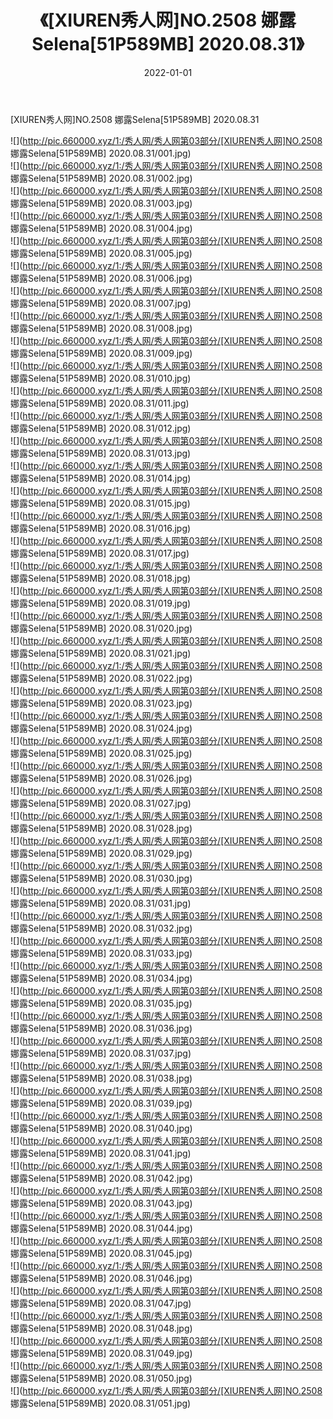 ﻿---
layout: post
title:  《[XIUREN秀人网]NO.2508 娜露Selena[51P589MB] 2020.08.31》
date:   2022-01-01
img: http://pic.660000.xyz/1:/秀人网/秀人网第03部分/[XIUREN秀人网]NO.2508 娜露Selena[51P589MB] 2020.08.31/000.jpg
categories: [美女, 清纯, 唯美]
---

[XIUREN秀人网]NO.2508 娜露Selena[51P589MB] 2020.08.31

 ![](http://pic.660000.xyz/1:/秀人网/秀人网第03部分/[XIUREN秀人网]NO.2508 娜露Selena[51P589MB] 2020.08.31/001.jpg) <br>![](http://pic.660000.xyz/1:/秀人网/秀人网第03部分/[XIUREN秀人网]NO.2508 娜露Selena[51P589MB] 2020.08.31/002.jpg) <br>![](http://pic.660000.xyz/1:/秀人网/秀人网第03部分/[XIUREN秀人网]NO.2508 娜露Selena[51P589MB] 2020.08.31/003.jpg) <br>![](http://pic.660000.xyz/1:/秀人网/秀人网第03部分/[XIUREN秀人网]NO.2508 娜露Selena[51P589MB] 2020.08.31/004.jpg) <br>![](http://pic.660000.xyz/1:/秀人网/秀人网第03部分/[XIUREN秀人网]NO.2508 娜露Selena[51P589MB] 2020.08.31/005.jpg) <br>![](http://pic.660000.xyz/1:/秀人网/秀人网第03部分/[XIUREN秀人网]NO.2508 娜露Selena[51P589MB] 2020.08.31/006.jpg) <br>![](http://pic.660000.xyz/1:/秀人网/秀人网第03部分/[XIUREN秀人网]NO.2508 娜露Selena[51P589MB] 2020.08.31/007.jpg) <br>![](http://pic.660000.xyz/1:/秀人网/秀人网第03部分/[XIUREN秀人网]NO.2508 娜露Selena[51P589MB] 2020.08.31/008.jpg) <br>![](http://pic.660000.xyz/1:/秀人网/秀人网第03部分/[XIUREN秀人网]NO.2508 娜露Selena[51P589MB] 2020.08.31/009.jpg) <br>![](http://pic.660000.xyz/1:/秀人网/秀人网第03部分/[XIUREN秀人网]NO.2508 娜露Selena[51P589MB] 2020.08.31/010.jpg) <br>![](http://pic.660000.xyz/1:/秀人网/秀人网第03部分/[XIUREN秀人网]NO.2508 娜露Selena[51P589MB] 2020.08.31/011.jpg) <br>![](http://pic.660000.xyz/1:/秀人网/秀人网第03部分/[XIUREN秀人网]NO.2508 娜露Selena[51P589MB] 2020.08.31/012.jpg) <br>![](http://pic.660000.xyz/1:/秀人网/秀人网第03部分/[XIUREN秀人网]NO.2508 娜露Selena[51P589MB] 2020.08.31/013.jpg) <br>![](http://pic.660000.xyz/1:/秀人网/秀人网第03部分/[XIUREN秀人网]NO.2508 娜露Selena[51P589MB] 2020.08.31/014.jpg) <br>![](http://pic.660000.xyz/1:/秀人网/秀人网第03部分/[XIUREN秀人网]NO.2508 娜露Selena[51P589MB] 2020.08.31/015.jpg) <br>![](http://pic.660000.xyz/1:/秀人网/秀人网第03部分/[XIUREN秀人网]NO.2508 娜露Selena[51P589MB] 2020.08.31/016.jpg) <br>![](http://pic.660000.xyz/1:/秀人网/秀人网第03部分/[XIUREN秀人网]NO.2508 娜露Selena[51P589MB] 2020.08.31/017.jpg) <br>![](http://pic.660000.xyz/1:/秀人网/秀人网第03部分/[XIUREN秀人网]NO.2508 娜露Selena[51P589MB] 2020.08.31/018.jpg) <br>![](http://pic.660000.xyz/1:/秀人网/秀人网第03部分/[XIUREN秀人网]NO.2508 娜露Selena[51P589MB] 2020.08.31/019.jpg) <br>![](http://pic.660000.xyz/1:/秀人网/秀人网第03部分/[XIUREN秀人网]NO.2508 娜露Selena[51P589MB] 2020.08.31/020.jpg) <br>![](http://pic.660000.xyz/1:/秀人网/秀人网第03部分/[XIUREN秀人网]NO.2508 娜露Selena[51P589MB] 2020.08.31/021.jpg) <br>![](http://pic.660000.xyz/1:/秀人网/秀人网第03部分/[XIUREN秀人网]NO.2508 娜露Selena[51P589MB] 2020.08.31/022.jpg) <br>![](http://pic.660000.xyz/1:/秀人网/秀人网第03部分/[XIUREN秀人网]NO.2508 娜露Selena[51P589MB] 2020.08.31/023.jpg) <br>![](http://pic.660000.xyz/1:/秀人网/秀人网第03部分/[XIUREN秀人网]NO.2508 娜露Selena[51P589MB] 2020.08.31/024.jpg) <br>![](http://pic.660000.xyz/1:/秀人网/秀人网第03部分/[XIUREN秀人网]NO.2508 娜露Selena[51P589MB] 2020.08.31/025.jpg) <br>![](http://pic.660000.xyz/1:/秀人网/秀人网第03部分/[XIUREN秀人网]NO.2508 娜露Selena[51P589MB] 2020.08.31/026.jpg) <br>![](http://pic.660000.xyz/1:/秀人网/秀人网第03部分/[XIUREN秀人网]NO.2508 娜露Selena[51P589MB] 2020.08.31/027.jpg) <br>![](http://pic.660000.xyz/1:/秀人网/秀人网第03部分/[XIUREN秀人网]NO.2508 娜露Selena[51P589MB] 2020.08.31/028.jpg) <br>![](http://pic.660000.xyz/1:/秀人网/秀人网第03部分/[XIUREN秀人网]NO.2508 娜露Selena[51P589MB] 2020.08.31/029.jpg) <br>![](http://pic.660000.xyz/1:/秀人网/秀人网第03部分/[XIUREN秀人网]NO.2508 娜露Selena[51P589MB] 2020.08.31/030.jpg) <br>![](http://pic.660000.xyz/1:/秀人网/秀人网第03部分/[XIUREN秀人网]NO.2508 娜露Selena[51P589MB] 2020.08.31/031.jpg) <br>![](http://pic.660000.xyz/1:/秀人网/秀人网第03部分/[XIUREN秀人网]NO.2508 娜露Selena[51P589MB] 2020.08.31/032.jpg) <br>![](http://pic.660000.xyz/1:/秀人网/秀人网第03部分/[XIUREN秀人网]NO.2508 娜露Selena[51P589MB] 2020.08.31/033.jpg) <br>![](http://pic.660000.xyz/1:/秀人网/秀人网第03部分/[XIUREN秀人网]NO.2508 娜露Selena[51P589MB] 2020.08.31/034.jpg) <br>![](http://pic.660000.xyz/1:/秀人网/秀人网第03部分/[XIUREN秀人网]NO.2508 娜露Selena[51P589MB] 2020.08.31/035.jpg) <br>![](http://pic.660000.xyz/1:/秀人网/秀人网第03部分/[XIUREN秀人网]NO.2508 娜露Selena[51P589MB] 2020.08.31/036.jpg) <br>![](http://pic.660000.xyz/1:/秀人网/秀人网第03部分/[XIUREN秀人网]NO.2508 娜露Selena[51P589MB] 2020.08.31/037.jpg) <br>![](http://pic.660000.xyz/1:/秀人网/秀人网第03部分/[XIUREN秀人网]NO.2508 娜露Selena[51P589MB] 2020.08.31/038.jpg) <br>![](http://pic.660000.xyz/1:/秀人网/秀人网第03部分/[XIUREN秀人网]NO.2508 娜露Selena[51P589MB] 2020.08.31/039.jpg) <br>![](http://pic.660000.xyz/1:/秀人网/秀人网第03部分/[XIUREN秀人网]NO.2508 娜露Selena[51P589MB] 2020.08.31/040.jpg) <br>![](http://pic.660000.xyz/1:/秀人网/秀人网第03部分/[XIUREN秀人网]NO.2508 娜露Selena[51P589MB] 2020.08.31/041.jpg) <br>![](http://pic.660000.xyz/1:/秀人网/秀人网第03部分/[XIUREN秀人网]NO.2508 娜露Selena[51P589MB] 2020.08.31/042.jpg) <br>![](http://pic.660000.xyz/1:/秀人网/秀人网第03部分/[XIUREN秀人网]NO.2508 娜露Selena[51P589MB] 2020.08.31/043.jpg) <br>![](http://pic.660000.xyz/1:/秀人网/秀人网第03部分/[XIUREN秀人网]NO.2508 娜露Selena[51P589MB] 2020.08.31/044.jpg) <br>![](http://pic.660000.xyz/1:/秀人网/秀人网第03部分/[XIUREN秀人网]NO.2508 娜露Selena[51P589MB] 2020.08.31/045.jpg) <br>![](http://pic.660000.xyz/1:/秀人网/秀人网第03部分/[XIUREN秀人网]NO.2508 娜露Selena[51P589MB] 2020.08.31/046.jpg) <br>![](http://pic.660000.xyz/1:/秀人网/秀人网第03部分/[XIUREN秀人网]NO.2508 娜露Selena[51P589MB] 2020.08.31/047.jpg) <br>![](http://pic.660000.xyz/1:/秀人网/秀人网第03部分/[XIUREN秀人网]NO.2508 娜露Selena[51P589MB] 2020.08.31/048.jpg) <br>![](http://pic.660000.xyz/1:/秀人网/秀人网第03部分/[XIUREN秀人网]NO.2508 娜露Selena[51P589MB] 2020.08.31/049.jpg) <br>![](http://pic.660000.xyz/1:/秀人网/秀人网第03部分/[XIUREN秀人网]NO.2508 娜露Selena[51P589MB] 2020.08.31/050.jpg) <br>![](http://pic.660000.xyz/1:/秀人网/秀人网第03部分/[XIUREN秀人网]NO.2508 娜露Selena[51P589MB] 2020.08.31/051.jpg) <br>